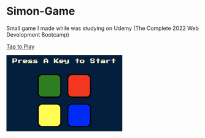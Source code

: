 # Simon-Game
Small game I made while was studying on Udemy (The Complete 2022 Web Development Bootcamp)

<a href="https://nikitap1298.github.io/Simon-Game/">Tap to Play</a>

<img src="./ScreenShots/1.png" width=302,2 height=200>
